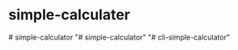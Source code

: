 # simple-calculater
#   s i m p l e - c a l c u l a t o r  
 "# simple-calculator" 
"# cli-simple-calculator" 
